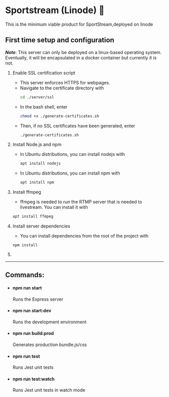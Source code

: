 # Sportstream (Linode) :rocket:
This is the minimum viable product for SportStream,deployed on linode

## First time setup and configuration
___Note___: This server can only be deployed on a linux-based operating system. Eventually, it will be encapsulated in a docker container but currently it is not.

1.  Enable SSL certification script
    -   This server enforces HTTPS for webpages.
    -   Navigate to the certificate directory with 
        ```bash
        cd ./server/ssl
        ```
    -   In the bash shell, enter
        ```bash
        chmod +x ./generate-certificates.sh 
        ```
    -   Then, if no SSL certificates have been generated, enter
        ```bash
        ./generate-certificates.sh
        ```

2.  Install Node.js and npm
    -   In Ubuntu distributions, you can install nodejs with
        ```bash
        apt install nodejs
        ```
    -   In Ubuntu distributions, you can install npm with
        ```bash
        apt install npm
        ```

3.  Install ffmpeg
    -   ffmpeg is needed to run the RTMP server that is needed to livestream. You can install it with
    ```bash
    apt install ffmpeg
    ```

4.  Install server dependencies
    -   You can install dependencies from the root of the project with
    ```node
    npm install
    ```

4.

---
## Commands: 

-   #### npm run start
    Runs the Express server

-   #### npm run start:dev
    Runs the development environment

-   #### npm run build:prod
    Generates production bundle.js/css

-   #### npm run test
    Runs Jest unit tests

-   #### npm run test:watch
    Runs Jest unit tests in watch mode